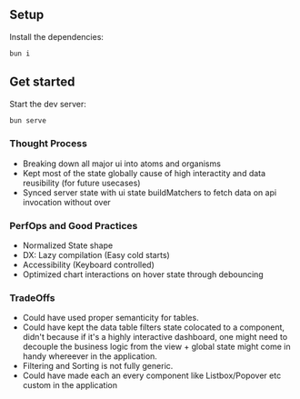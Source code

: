 ## Setup

Install the dependencies:

```bash
bun i
```

## Get started

Start the dev server:

```bash
bun serve
```

### Thought Process

- Breaking down all major ui into atoms and organisms
- Kept most of the state globally cause of high interactity and data reusibility (for future usecases)
- Synced server state with ui state buildMatchers to fetch data on api invocation without over

### PerfOps and Good Practices

- Normalized State shape
- DX: Lazy compilation (Easy cold starts)
- Accessibility (Keyboard controlled)
- Optimized chart interactions on hover state through debouncing

### TradeOffs

- Could have used proper semanticity for tables.
- Could have kept the data table filters state colocated to a component, didn't because if it's a highly interactive dashboard, one might need to decouple the business logic from the view + global state might come in handy whereever in the application.
- Filtering and Sorting is not fully generic.
- Could have made each an every component like Listbox/Popover etc custom in the application
